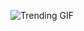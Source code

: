 ![Trending GIF](https://media4.giphy.com/media/v1.Y2lkPThiYjIxNzcyOHU4Zm95NGtlZG9laHEycm41b2o4NXNzZHVuanhmbTk3OGg3OGUzZiZlcD12MV9naWZzX3NlYXJjaCZjdD1n/bGgsc5mWoryfgKBx1u/giphy.gif)
